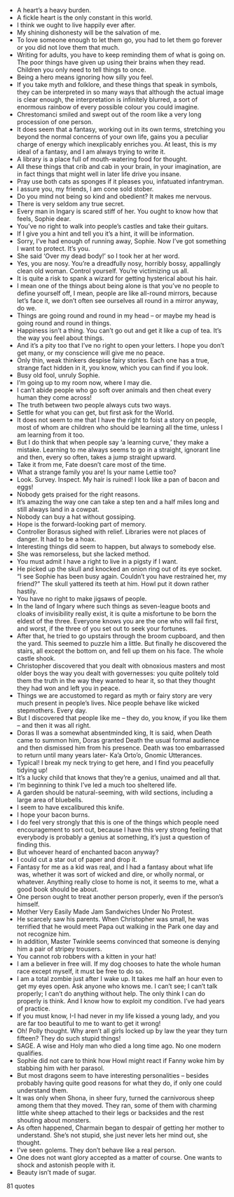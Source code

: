 - A heart’s a heavy burden.
 - A fickle heart is the only constant in this world.
 - I think we ought to live happily ever after.
 - My shining dishonesty will be the salvation of me.
 - To love someone enough to let them go, you had to let them go forever or you did not love them that much.
 - Writing for adults, you have to keep reminding them of what is going on. The poor things have given up using their brains when they read. Children you only need to tell things to once.
 - Being a hero means ignoring how silly you feel.
 - If you take myth and folklore, and these things that speak in symbols, they can be interpreted in so many ways that although the actual image is clear enough, the interpretation is infinitely blurred, a sort of enormous rainbow of every possible colour you could imagine.
 - Chrestomanci smiled and swept out of the room like a very long procession of one person.
 - It does seem that a fantasy, working out in its own terms, stretching you beyond the normal concerns of your own life, gains you a peculiar charge of energy which inexplicably enriches you. At least, this is my ideal of a fantasy, and I am always trying to write it.
 - A library is a place full of mouth-watering food for thought.
 - All these things that crib and cab in your brain, in your imagination, are in fact things that might well in later life drive you insane.
 - Pray use both cats as sponges if it pleases you, infatuated infantryman.
 - I assure you, my friends, I am cone sold stober.
 - Do you mind not being so kind and obedient? It makes me nervous.
 - There is very seldom any true secret.
 - Every man in Ingary is scared stiff of her. You ought to know how that feels, Sophie dear.
 - You’ve no right to walk into people’s castles and take their guitars.
 - If I give you a hint and tell you it’s a hint, it will be information.
 - Sorry, I’ve had enough of running away, Sophie. Now I’ve got something I want to protect. It’s you.
 - She said ‘Over my dead body!’ so I took her at her word.
 - Yes, you are nosy. You’re a dreadfully nosy, horribly bossy, appallingly clean old woman. Control yourself. You’re victimizing us all.
 - It is quite a risk to spank a wizard for getting hysterical about his hair.
 - I mean one of the things about being alone is that you’ve no people to define yourself off, I mean, people are like all-round mirrors, because let’s face it, we don’t often see ourselves all round in a mirror anyway, do we.
 - Things are going round and round in my head – or maybe my head is going round and round in things.
 - Happiness isn’t a thing. You can’t go out and get it like a cup of tea. It’s the way you feel about things.
 - And it’s a pity too that I’ve no right to open your letters. I hope you don’t get many, or my conscience will give me no peace.
 - Only thin, weak thinkers despise fairy stories. Each one has a true, strange fact hidden in it, you know, which you can find if you look.
 - Busy old fool, unruly Sophie.
 - I’m going up to my room now, where I may die.
 - I can’t abide people who go soft over animals and then cheat every human they come across!
 - The truth between two people always cuts two ways.
 - Settle for what you can get, but first ask for the World.
 - It does not seem to me that I have the right to foist a story on people, most of whom are children who should be learning all the time, unless I am learning from it too.
 - But I do think that when people say ‘a learning curve,’ they make a mistake. Learning to me always seems to go in a straight, ignorant line and then, every so often, takes a jump straight upward.
 - Take it from me, Fate doesn’t care most of the time.
 - What a strange family you are! Is your name Lettie too?
 - Look. Survey. Inspect. My hair is ruined! I look like a pan of bacon and eggs!
 - Nobody gets praised for the right reasons.
 - It’s amazing the way one can take a step ten and a half miles long and still always land in a cowpat.
 - Nobody can buy a hat without gossiping.
 - Hope is the forward-looking part of memory.
 - Controller Borasus sighed with relief. Libraries were not places of danger. It had to be a hoax.
 - Interesting things did seem to happen, but always to somebody else.
 - She was remorseless, but she lacked method.
 - You must admit I have a right to live in a pigsty if I want.
 - He picked up the skull and knocked an onion ring out of its eye socket. “I see Sophie has been busy again. Couldn’t you have restrained her, my friend?” The skull yattered its teeth at him. Howl put it down rather hastily.
 - You have no right to make jigsaws of people.
 - In the land of Ingary where such things as seven-league boots and cloaks of invisibility really exist, it is quite a misfortune to be born the eldest of the three. Everyone knows you are the one who will fail first, and worst, if the three of you set out to seek your fortunes.
 - After that, he tried to go upstairs through the broom cupboard, and then the yard. This seemed to puzzle him a little. But finally he discovered the stairs, all except the bottom on, and fell up them on his face. The whole castle shook.
 - Christopher discovered that you dealt with obnoxious masters and most older boys the way you dealt with governesses: you quite politely told them the truth in the way they wanted to hear it, so that they thought they had won and left you in peace.
 - Things we are accustomed to regard as myth or fairy story are very much present in people’s lives. Nice people behave like wicked stepmothers. Every day.
 - But I discovered that people like me – they do, you know, if you like them – and then it was all right.
 - Doras II was a somewhat absentminded king, It is said, when Death came to summon him, Doras granted Death the usual formal audience and then dismissed him from his presence. Death was too embarrassed to return until many years later- Ka’a Orto’o, Gnomic Utterances.
 - Typical! I break my neck trying to get here, and I find you peacefully tidying up!
 - It’s a lucky child that knows that they’re a genius, unaimed and all that.
 - I’m beginning to think I’ve led a much too sheltered life.
 - A garden should be natural-seeming, with wild sections, including a large area of bluebells.
 - I seem to have excalibured this knife.
 - I hope your bacon burns.
 - I do feel very strongly that this is one of the things which people need encouragement to sort out, because I have this very strong feeling that everybody is probably a genius at something, it’s just a question of finding this.
 - But whoever heard of enchanted bacon anyway?
 - I could cut a star out of paper and drop it.
 - Fantasy for me as a kid was real, and I had a fantasy about what life was, whether it was sort of wicked and dire, or wholly normal, or whatever. Anything really close to home is not, it seems to me, what a good book should be about.
 - One person ought to treat another person properly, even if the person’s himself.
 - Mother Very Easily Made Jam Sandwiches Under No Protest.
 - He scarcely saw his parents. When Christopher was small, he was terrified that he would meet Papa out walking in the Park one day and not recognize him.
 - In addition, Master Twinkle seems convinced that someone is denying him a pair of stripey trousers.
 - You cannot rob robbers with a kitten in your hat!
 - I am a believer in free will. If my dog chooses to hate the whole human race except myself, it must be free to do so.
 - I am a total zombie just after I wake up. It takes me half an hour even to get my eyes open. Ask anyone who knows me. I can’t see; I can’t talk properly; I can’t do anything without help. The only think I can do properly is think. And I know how to exploit my condition. I’ve had years of practice.
 - If you must know, I-I had never in my life kissed a young lady, and you are far too beautiful to me to want to get it wrong!
 - Oh! Polly thought. Why aren’t all girls locked up by law the year they turn fifteen? They do such stupid things!
 - SAGE. A wise and Holy man who died a long time ago. No one modern qualifies.
 - Sophie did not care to think how Howl might react if Fanny woke him by stabbing him with her parasol.
 - But most dragons seem to have interesting personalities – besides probably having quite good reasons for what they do, if only one could understand them.
 - It was only when Shona, in sheer fury, turned the carnivorous sheep among them that they moved. They ran, some of them with charming little white sheep attached to their legs or backsides and the rest shouting about monsters.
 - As often happened, Charmain began to despair of getting her mother to understand. She’s not stupid, she just never lets her mind out, she thought.
 - I’ve seen golems. They don’t behave like a real person.
 - One does not want glory accepted as a matter of course. One wants to shock and astonish people with it.
 - Beauty isn’t made of sugar.

81 quotes